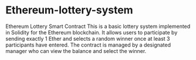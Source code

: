 # Ethereum-lottery-system
Ethereum Lottery Smart Contract This is a basic lottery system implemented in Solidity for the Ethereum blockchain. It allows users to participate by sending exactly 1 Ether and selects a random winner once at least 3 participants have entered. The contract is managed by a designated manager who can view the balance and select the winner.
